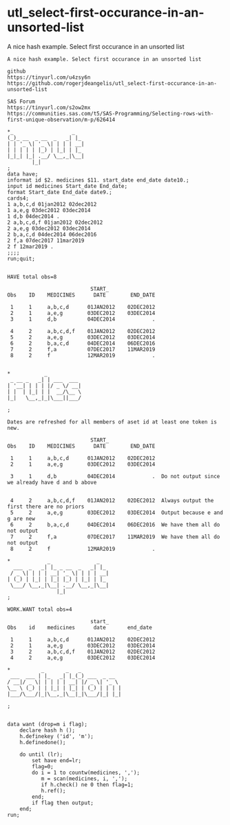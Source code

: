 # utl_select-first-occurance-in-an-unsorted-list
A nice hash example. Select first occurance in an unsorted list

    A nice hash example. Select first occurance in an unsorted list

    github
    https://tinyurl.com/u4zsy6n
    https://github.com/rogerjdeangelis/utl_select-first-occurance-in-an-unsorted-list

    SAS Forum
    https://tinyurl.com/s2ow2mx
    https://communities.sas.com/t5/SAS-Programming/Selecting-rows-with-first-unique-observation/m-p/626414

    *_                   _
    (_)_ __  _ __  _   _| |_
    | | '_ \| '_ \| | | | __|
    | | | | | |_) | |_| | |_
    |_|_| |_| .__/ \__,_|\__|
            |_|
    ;
    data have;
    informat id $2. medicines $11. start_date end_date date10.;
    input id medicines Start_date End_date;
    format Start_date End_date date9.;
    cards4;
    1 a,b,c,d 01jan2012 02dec2012
    1 a,e,g 03dec2012 03dec2014
    1 d,b 04dec2014 .
    2 a,b,c,d,f 01jan2012 02dec2012
    2 a,e,g 03dec2012 03dec2014
    2 b,a,c,d 04dec2014 06dec2016
    2 f,a 07dec2017 11mar2019
    2 f 12mar2019 .
    ;;;;
    run;quit;


    HAVE total obs=8

                               START_
    Obs    ID    MEDICINES      DATE        END_DATE

     1     1     a,b,c,d      01JAN2012    02DEC2012
     2     1     a,e,g        03DEC2012    03DEC2014
     3     1     d,b          04DEC2014            .

     4     2     a,b,c,d,f    01JAN2012    02DEC2012
     5     2     a,e,g        03DEC2012    03DEC2014
     6     2     b,a,c,d      04DEC2014    06DEC2016
     7     2     f,a          07DEC2017    11MAR2019
     8     2     f            12MAR2019            .


    *           _
     _ __ _   _| | ___  ___
    | '__| | | | |/ _ \/ __|
    | |  | |_| | |  __/\__ \
    |_|   \__,_|_|\___||___/

    ;

    Dates are refreshed for all members of aset id at least one token is new.

                               START_
    Obs    ID    MEDICINES      DATE        END_DATE

     1     1     a,b,c,d      01JAN2012    02DEC2012
     2     1     a,e,g        03DEC2012    03DEC2014

     3     1     d,b          04DEC2014            .  Do not output since we already have d and b above


     4     2     a,b,c,d,f    01JAN2012    02DEC2012  Always output the first there are no priors
     5     2     a,e,g        03DEC2012    03DEC2014  Output because e and g are new
     6     2     b,a,c,d      04DEC2014    06DEC2016  We have them all do not output
     7     2     f,a          07DEC2017    11MAR2019  We have them all do not output
     8     2     f            12MAR2019            .

    *            _               _
      ___  _   _| |_ _ __  _   _| |_
     / _ \| | | | __| '_ \| | | | __|
    | (_) | |_| | |_| |_) | |_| | |_
     \___/ \__,_|\__| .__/ \__,_|\__|
                    |_|
    ;

    WORK.WANT total obs=4

                               start_
    Obs    id    medicines      date       end_date

     1     1     a,b,c,d      01JAN2012    02DEC2012
     2     1     a,e,g        03DEC2012    03DEC2014
     3     2     a,b,c,d,f    01JAN2012    02DEC2012
     4     2     a,e,g        03DEC2012    03DEC2014

    *          _       _   _
     ___  ___ | |_   _| |_(_) ___  _ __
    / __|/ _ \| | | | | __| |/ _ \| '_ \
    \__ \ (_) | | |_| | |_| | (_) | | | |
    |___/\___/|_|\__,_|\__|_|\___/|_| |_|

    ;


    data want (drop=m i flag);
        declare hash h ();
        h.definekey ('id', 'm');
        h.definedone();

        do until (lr);
            set have end=lr;
            flag=0;
            do i = 1 to countw(medicines, ',');
               m = scan(medicines, i, ',');
               if h.check() ne 0 then flag=1;
               h.ref();
            end;
            if flag then output;
        end;
    run;


